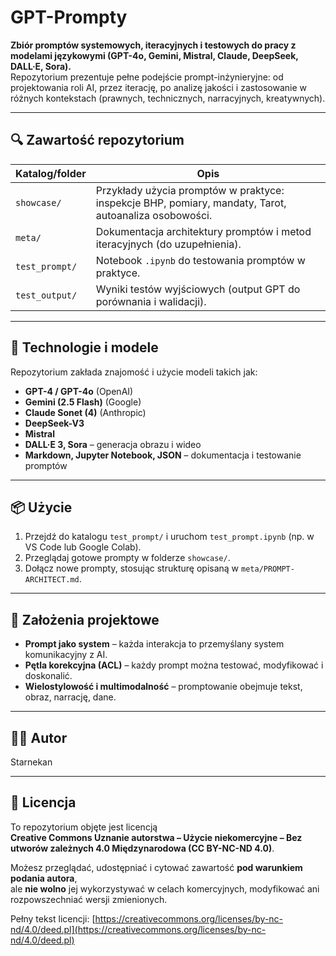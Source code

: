 # GPT-Prompty

**Zbiór promptów systemowych, iteracyjnych i testowych do pracy z modelami językowymi (GPT-4o, Gemini, Mistral, Claude, DeepSeek, DALL·E, Sora).**  
Repozytorium prezentuje pełne podejście prompt-inżynieryjne: od projektowania roli AI, przez iterację, po analizę jakości i zastosowanie w różnych kontekstach (prawnych, technicznych, narracyjnych, kreatywnych).

---

## 🔍 Zawartość repozytorium

| Katalog/folder               | Opis                                                                 |
|-----------------------------|----------------------------------------------------------------------|
| `showcase/`                 | Przykłady użycia promptów w praktyce: inspekcje BHP, pomiary, mandaty, Tarot, autoanaliza osobowości. |
| `meta/`                     | Dokumentacja architektury promptów i metod iteracyjnych (do uzupełnienia). |
| `test_prompt/`              | Notebook `.ipynb` do testowania promptów w praktyce.                |
| `test_output/`              | Wyniki testów wyjściowych (output GPT do porównania i walidacji).   |

---

## 🚀 Technologie i modele

Repozytorium zakłada znajomość i użycie modeli takich jak:
- **GPT-4 / GPT-4o** (OpenAI)
- **Gemini (2.5 Flash)** (Google)
- **Claude Sonet (4)** (Anthropic)
- **DeepSeek-V3**
- **Mistral**
- **DALL·E 3, Sora** – generacja obrazu i wideo
- **Markdown, Jupyter Notebook, JSON** – dokumentacja i testowanie promptów

---

## 📦 Użycie

1. Przejdź do katalogu `test_prompt/` i uruchom `test_prompt.ipynb` (np. w VS Code lub Google Colab).
2. Przeglądaj gotowe prompty w folderze `showcase/`.
3. Dołącz nowe prompty, stosując strukturę opisaną w `meta/PROMPT-ARCHITECT.md`.

---

## 🧠 Założenia projektowe

- **Prompt jako system** – każda interakcja to przemyślany system komunikacyjny z AI.
- **Pętla korekcyjna (ACL)** – każdy prompt można testować, modyfikować i doskonalić.
- **Wielostylowość i multimodalność** – promptowanie obejmuje tekst, obraz, narrację, dane.

---

## 🧑‍💻 Autor
Starnekan

---


## 📜 Licencja

To repozytorium objęte jest licencją  
**Creative Commons Uznanie autorstwa – Użycie niekomercyjne – Bez utworów zależnych 4.0 Międzynarodowa (CC BY-NC-ND 4.0)**.

Możesz przeglądać, udostępniać i cytować zawartość **pod warunkiem podania autora**,  
ale **nie wolno** jej wykorzystywać w celach komercyjnych, modyfikować ani rozpowszechniać wersji zmienionych.

Pełny tekst licencji: [https://creativecommons.org/licenses/by-nc-nd/4.0/deed.pl](https://creativecommons.org/licenses/by-nc-nd/4.0/deed.pl)


